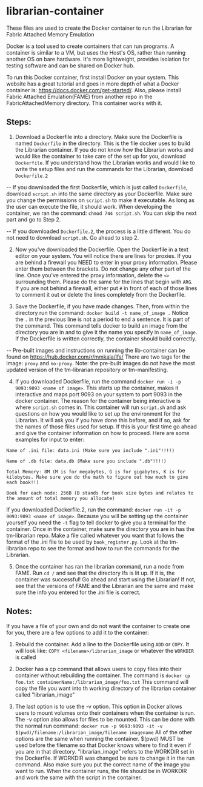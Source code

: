 # librarian-container
These files are used to create the Docker container to run the Librarian for Fabric Attached Memory Emulation

Docker is a tool used to create containers that can run programs. A container is similar to a VM, but uses the Host's OS, rather than running another OS on bare hardware. It's more lightweight, provides isolation for testing software and can be shared on Docker hub.

To run this Docker container, first install Docker on your system. This website has a great tutorial and goes in more depth of what a Docker container is: https://docs.docker.com/get-started/. Also, please install Fabric Attached Emulation(FAME) from another repo in the FabricAttachedMemory directory. This container works with it.

## Steps:

1. Download a Dockerfile into a directory. Make sure the Dockerfile is named ```Dockerfile``` in the directory. This is the file docker uses to build the Librarian container. If you do not know how the Librarian works and would like the container to take care of the set up for you, download ```Dockerfile```. If you understand how the Librarian works and would like to write the setup files and run the commands for the Librarian, download ```Dockerfile.2```

-- If you downloaded the first Dockerfile, which is just called ```Dockerfile```, download ```script.sh``` into the same directory as your Dockerfile. Make sure you change the permissions on ```script.sh``` to make it executable. As long as the user can execute the file, it should work. When developing the container, we ran the command: ```chmod 744 script.sh```. You can skip the next part and go to Step 2.

-- If you downloaded ```Dockerfile.2```, the process is a little different. You do not need to download ```script.sh```. Go ahead to step 2.

2. Now you've downloaded the Dockerfile. Open the Dockerfile in a text editor on your system. You will notice there are lines for proxies. If you are behind a firewall you NEED to enter in your proxy information. Please enter them between the brackets. Do not change any other part of the line. Once you've entered the proxy information, delete the ```<>``` surrounding them. Please do the same for the lines that begin with ```ARG```. If you are not behind a firewall, either put ```#``` in front of each of those lines to comment it out or delete the lines completely from the Dockerfile. 

3. Save the Dockerfile, if you have made changes. Then, from within the directory run the command: ```docker build -t name_of_image .``` Notice the ```.``` in the previous line is not a period to end a sentence. It is part of the command. This command tells docker to build an image from the directory you are in and to give it the name you specify in ```name_of_image```. If the Dockerfile is written correctly, the container should build correctly.

-- Pre-built images and instructions on running the lib-container can be found on https://hub.docker.com/r/mmkala/lfs/ There are two tags for the image: ```proxy``` and ```no-proxy```. Note: the pre-built images do not have the most updated version of the tm-librarian repository or tm-manifesting.

4. If you downloaded Dockerfile, run the command ```docker run -i -p 9093:9093 <name of image>```. This starts up the container, makes it interactive and maps port 9093 on your system to port 9093 in the docker container. The reason for the container being interactive is where ```script.sh``` comes in. This container will run ```script.sh``` and ask questions on how you would like to set up the environment for the Librarian. It will ask you if you have done this before, and if so, ask for the names of those files used for setup. If this is your first time go ahead and give the container information on how to proceed. Here are some examples for input to enter:
```
Name of .ini file: data.ini (Make sure you include ".ini"!!!!)

Name of .db file: data.db (Make sure you include ".db"!!!!)

Total Memory: 8M (M is for megabytes, G is for gigabytes, K is for kilobytes. Make sure you do the math to figure out how much to give each book!!)

Book for each node: 256B (B stands for book size bytes and relates to the amount of total memory you allocate)
```
  If you downloaded Dockerfile.2, run the command: ```docker run -it -p 9093:9093 <name of image>```. Because you will be setting up the container yourself you need the ```-t``` flag to tell docker to give you a terminal for the container. Once in the container, make sure the directory you are in has the tm-librarian repo. Make a file called whatever you want that follows the format of the .ini file to be used by ```book_register.py```. Look at the tm-librarian repo to see the format and how to run the commands for the Librarian.
  
5. Once the container has ran the librarian command, run a node from FAME. Run ```cd /``` and see that the directory lfs is lit up. If it is, the container was successful! Go ahead and start using the Librarian! If not, see that the versions of FAME and the Librarian are the same and make sure the info you entered for the .ini file is correct.


## Notes:

If you have a file of your own and do not want the container to create one for you, there are a few options to add it to the container:

 1) Rebuild the container. Add a line to the Dockerfile using ```ADD``` or ```COPY```. It will look like: ```COPY <filename>/librarian_image``` or whatever the ```WORKDIR``` is called
  
 2) Docker has a cp command that allows users to copy files into their container without rebuilding the container. The command is ```docker cp foo.txt containerName:/librarian_image/foo.txt```
  This command will copy the file you want into th working directory of the librarian container called "librarian_image"
  
 3) The last option is to use the -v option. This option in Docker allows users to mount volumes onto their containers when the container is run. The -v option also allows for files to be mounted. This can be done with the normal run command:
  ```docker run -p 9093:9093 -it -v $(pwd)/filename:/librarian_image/filename imagename```
  All of the other options are the same when running the container. $(pwd) MUST be used before the filename so that Docker knows where to find it even if you are in that directory. "librarian_image" refers to the WORKDIR set in the Dockerfile. If WORKDIR was changed be sure to change it in the run command. Also make sure you put the correct name of the image you want to run. When the container runs, the file should be in WORKDIR and work the same with the script in the container.
  
